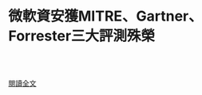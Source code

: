 # 微軟資安獲MITRE、Gartner、Forrester三大評測殊榮

<!--more-->
<!--289-->
<br><br/>


[閱讀全文](https://www.techbang.com/posts/86634-microsoft-information-security-receives-mitre-gartner)
